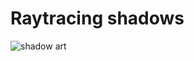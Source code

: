 # Raytracing shadows
![shadow art](http://www.fubiz.net/wp-content/uploads/2015/07/fred-eerdekens-00.jpg)


